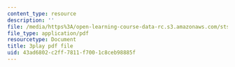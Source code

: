 ```yaml
---
content_type: resource
description: ''
file: /media/https%3A/open-learning-course-data-rc.s3.amazonaws.com/sts-081-innovation-systems-for-science-technology-energy-manufacturing-and-health-spring-2017/43ad6802c2ff7811f7001c8ceb98885f_QcXr9NShqnw.pdf
file_type: application/pdf
resourcetype: Document
title: 3play pdf file
uid: 43ad6802-c2ff-7811-f700-1c8ceb98885f
---
```

